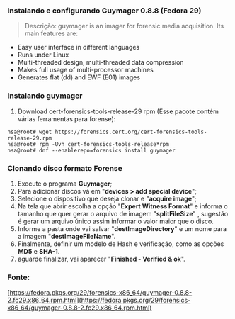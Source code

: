 ###  Instalando e configurando Guymager 0.8.8 (Fedora 29)

> Descrição: guymager is an imager for forensic media acquisition. Its
> main features are:

* Easy user interface in different languages
* Runs under Linux
* Multi-threaded design, multi-threaded data compression
* Makes full usage of multi-processor machines
* Generates flat (dd) and EWF (E01) images

### Instalando guymager
 1.  Download cert-forensics-tools-release-29 rpm (Esse pacote contém várias ferramentas para forense):
```
nsa@root# wget https://forensics.cert.org/cert-forensics-tools-release-29.rpm
nsa@root# rpm -Uvh cert-forensics-tools-release*rpm
nsa@root# dnf --enablerepo=forensics install guymager
``` 

### Clonando disco formato Forense
 1. Execute o programa **Guymager**;
 2. Para adicionar discos vá em "**devices > add special device**";
 3. Selecione o dispositivo que deseja clonar e "**acquire image**";
 4. Na tela que abrir escolha a opção "**Expert Witness Format**" e informa o tamanho que quer gerar o arquivo de imagem "**splitFileSize**" , sugestão é gerar um arquivo único assim informar o valor maior que o disco.
 5. Informe a pasta onde vai salvar "**destImageDirectory**" e um nome para a imagem  "**destImageFileName**".
 6. Finalmente, definir um modelo de Hash e verificação, como  as opções **MD5** e **SHA-1**.
 7. aguarde finalizar, vai aparecer "**Finished - 	Verified & ok**".

### Fonte:
[https://fedora.pkgs.org/29/forensics-x86_64/guymager-0.8.8-2.fc29.x86_64.rpm.html](https://fedora.pkgs.org/29/forensics-x86_64/guymager-0.8.8-2.fc29.x86_64.rpm.html)
